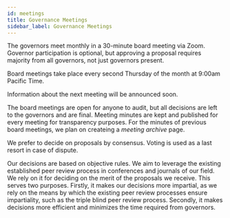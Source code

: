 ```yaml
---
id: meetings
title: Governance Meetings
sidebar_label: Governance Meetings
---
```


The governors meet monthly in a 30-minute board meeting via Zoom. Governor participation is optional, but approving a proposal requires majority from all governors, not just governors present.

Board meetings take place every second Thursday of the month at 9:00am Pacific Time.

Information about the next meeting will be announced soon.

The board meetings are open for anyone to audit, but all decisions are left to the governors and are final. Meeting minutes are kept and published for every meeting for transparency purposes. For the minutes of previous board meetings, we plan on createing a *meeting archive* page.

We prefer to decide on proposals by consensus. Voting is used as a last resort in case of dispute.

Our decisions are based on objective rules. We aim to leverage the existing established peer review process in conferences and journals of our field. We rely on it for deciding on the merit of the proposals we receive. This serves two purposes. Firstly, it makes our decisions more impartial, as we rely on the means by which the existing peer review processes ensure impartiality, such as the triple blind peer review process. Secondly, it makes decisions more efficient and minimizes the time required from governors.
